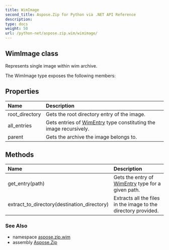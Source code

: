 ```yaml
---
title: WimImage
second_title: Aspose.Zip for Python via .NET API Reference
description: 
type: docs
weight: 50
url: /python-net/aspose.zip.wim/wimimage/
---
```


## WimImage class

Represents single image within wim archive.

The WimImage type exposes the following members:
## Properties
| Name | Description |
| :- | :- |
|root_directory|Gets the root directory entry of the image.|
|all_entries|Gets entries of [WimEntry](/zip/python-net/aspose.zip.wim/wimentry/) type constituting the image recursively.|
|parent|Gets the archive the image belongs to.|
## Methods
| Name | Description |
| :- | :- |
|get_entry(path)|Gets the entry of [WimEntry](/zip/python-net/aspose.zip.wim/wimentry/) type for a given path.|
|extract_to_directory(destination_directory)|Extracts all the files in the image to the directory provided.|

### See Also

* namespace [aspose.zip.wim](/zip/python-net/aspose.zip.wim/)
* assembly [Aspose.Zip](/zip/python-net/)

